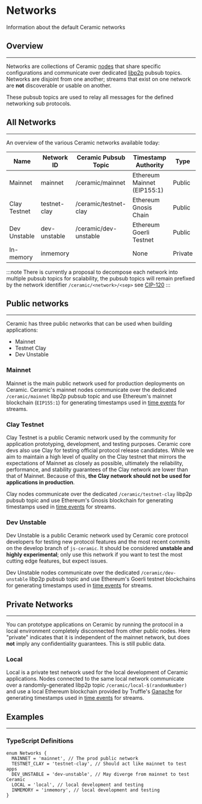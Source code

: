 # Networks

Information about the default Ceramic networks

## Overview
---

Networks are collections of Ceramic [nodes](../nodes/overview.md) that share specific configurations and communicate over dedicated [libp2p](https://libp2p.io/) pubsub topics. Networks are disjoint from one another; streams that exist on one network are **not** discoverable or usable on another.

These pubsub topics are used to relay all messages for the defined networking sub protocols. 

## All Networks
---

An overview of the various Ceramic networks available today:

| Name | Network ID | Ceramic Pubsub Topic | Timestamp Authority | Type |
| --- | --- | --- | --- | --- |
| Mainnet | mainnet | /ceramic/mainnet | Ethereum Mainnet (EIP155:1) | Public |
| Clay Testnet | testnet-clay | /ceramic/testnet-clay | Ethereum Gnosis Chain | Public |
| Dev Unstable | dev-unstable | /ceramic/dev-unstable | Ethereum Goerli Testnet | Public |
| In-memory | inmemory |  | None | Private |

:::note
    There is currently a proposal to decompose each network into multiple pubsub topics for scalability, the pubsub topics will remain prefixed by the network identifier `/ceramic/<network>/<sep>` see [CIP-120](https://github.com/ceramicnetwork/CIP/blob/main/CIPs/cip-120.md)
:::

## Public networks
---

Ceramic has three public networks that can be used when building applications:

- Mainnet
- Testnet Clay
- Dev Unstable

### Mainnet

Mainnet is the main public network used for production deployments on Ceramic. Ceramic's mainnet nodes communicate over the dedicated `/ceramic/mainnet` libp2p pubsub topic and use Ethereum's mainnet blockchain (`EIP155:1`) for generating timestamps used in [time events](../streams/event-log.md) for streams. 

### Clay Testnet

Clay Testnet is a public Ceramic network used by the community for application prototyping, development, and testing purposes. Ceramic core devs also use Clay for testing official protocol release candidates. While we aim to maintain a high level of quality on the Clay testnet that mirrors the expectations of Mainnet as closely as possible, ultimately the reliability, performance, and stability guarantees of the Clay network are lower than that of Mainnet. Because of this, **the Clay network should not be used for applications in production**. 

Clay nodes communicate over the dedicated `/ceramic/testnet-clay` libp2p pubsub topic and use Ethereum's Gnosis blockchain for generating timestamps used in [time events](../streams/event-log.md) for streams.

### Dev Unstable

Dev Unstable is a public Ceramic network used by Ceramic core protocol developers for testing new protocol features and the most recent commits on the develop branch of `js-ceramic`. It should be considered **unstable and highly experimental**; only use this network if you want to test the most cutting edge features, but expect issues.

Dev Unstable nodes communicate over the dedicated `/ceramic/dev-unstable` libp2p pubsub topic and use Ethereum's Goerli testnet blockchains for generating timestamps used in [time events](../streams/event-log.md) for streams. 

## Private Networks
---

You can prototype applications on Ceramic by running the protocol in a local environment completely disconnected from other public nodes. Here "private" indicates that it is independent of the mainnet network, but does **not** imply any confidentiality guarantees. This is still public data.

### Local

Local is a private test network used for the local development of Ceramic applications. Nodes connected to the same local network communicate over a randomly-generated libp2p topic `/ceramic/local-$(randomNumber)` and use a local Ethereum blockchain provided by Truffle's [Ganache](https://trufflesuite.com/ganache/) for generating timestamps used in [time events](../streams/event-log.md) for streams. 

## Examples
---

### TypeScript Definitions

```tsx
enum Networks {
  MAINNET = 'mainnet', // The prod public network
  TESTNET_CLAY = 'testnet-clay', // Should act like mainnet to test apps
  DEV_UNSTABLE = 'dev-unstable', // May diverge from mainnet to test Ceramic
  LOCAL = 'local', // local development and testing
  INMEMORY = 'inmemory', // local development and testing
}
```